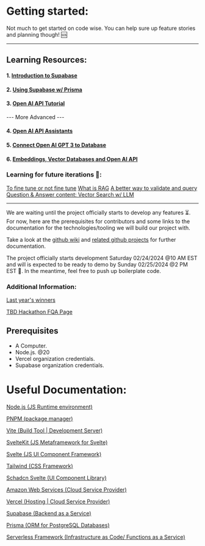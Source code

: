 # Getting started:
Not much to get started on code wise. You can help sure up feature stories and planning though! 🆘

---
## Learning Resources:

#### 1. [Introduction to Supabase](https://www.youtube.com/watch?v=dU7GwCOgvNY)

#### 2. [Using Supabase w/ Prisma](https://www.youtube.com/watch?v=iXXgUeKt-tM)

#### 3. [Open AI API Tutorial](https://www.youtube.com/watch?v=GizsSo-EevA)

--- More Advanced ---

#### 4. [Open AI API Assistants](https://www.youtube.com/watch?v=qHPonmSX4Ms&pp=ygULb3BlbiBhaSBhcGk%3D)

#### 5. [Connect Open AI GPT 3 to Database](https://www.youtube.com/watch?v=N4nX_rTwKx4)

#### 6. [Embeddings, Vector Databases and Open AI API](https://www.youtube.com/watch?v=ySus5ZS0b94)

### Learning for future iterations 🔮:

[To fine tune or not fine tune](https://www.youtube.com/watch?v=jd7h2vm7SFw)
[What is RAG](https://www.youtube.com/watch?v=T-D1OfcDW1M)
[A better way to validate and query Question & Answer content: Vector Search w/ LLM](https://www.youtube.com/watch?v=JEBDfGqrAUA)

---
We are waiting until the project officially starts to develop any features ⏳. For now, here are the prerequisites for contributors and some links to the documentation for the technologies/tooling we will build our project with.

Take a look at the [github wiki](https://github.com/SonnyFishback/tbd-hackathon-2024/wiki) and [related github projects](https://github.com/SonnyFishback/tbd-hackathon-2024/projects?query=is%3Aopen) for further documentation.

The project officially starts development Saturday 02/24/2024 @10 AM EST and will is expected to be ready to demo by Sunday 02/25/2024 @2 PM EST 🤯. In the meantime, feel free to push up boilerplate code. 

### Additional Information:

[Last year's winners](https://www.tampadevs.com/blog/2022/20221016-tadhacks-tampa-winners/)

[TBD Hackathon FQA Page](https://www.tampadevs.com/blog/2022/20221014-tadhacks-faq/)


## Prerequisites

- A Computer.
- Node.js. @20
- Vercel organization credentials.
- Supabase organization credentials.

# Useful Documentation:

[Node.js (JS Runtime environment)](https://nodejs.org/docs/latest/api/)

[PNPM (package manager)](https://pnpm.io/motivation)

[Vite (Build Tool | Development Server)](https://vitejs.dev/guide/why)

[SvelteKit (JS Metaframework for Svelte)](https://kit.svelte.dev/docs/introduction)

[Svelte (JS UI Component Framework)](https://svelte.dev/docs/introduction)

[Tailwind (CSS Framework)](https://tailwindcss.com/docs/installation)

[Schadcn Svelte (UI Component Library)](https://www.shadcn-svelte.com/docs)

[Amazon Web Services (Cloud Service Provider)](https://aws.amazon.com/developer/language/javascript/)

[Vercel (Hosting | Cloud Service Provider)](https://vercel.com/docs)

[Supabase (Backend as a Service)](https://supabase.com/docs)

[Prisma (ORM for PostgreSQL Databases)](https://www.prisma.io/docs)

[Serverless Framework (Infrastructure as Code/ Functions as a Service)](https://www.serverless.com/framework/docs)
